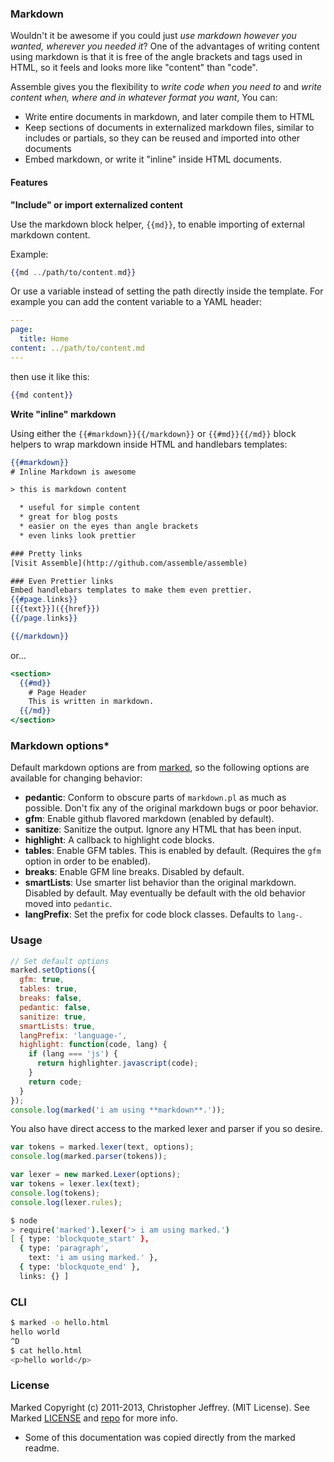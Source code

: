 ### Markdown

Wouldn't it be awesome if you could just _use markdown however you wanted, wherever you needed it_? One of the advantages of writing content using markdown is that it is free of the angle brackets and tags used in HTML, so it feels and looks more like "content" than "code".

Assemble gives you the flexibility to _write code when you need to_ and _write content when, where and in whatever format you want_, You can:

  * Write entire documents in markdown, and later compile them to HTML
  * Keep sections of documents in externalized markdown files, similar to includes or partials, so they can be reused and imported into other documents
  * Embed markdown, or write it "inline" inside HTML documents.


#### Features

**"Include" or import externalized content**

Use the markdown block helper, `{{md}}`, to enable importing of external markdown content.

Example:

``` handlebars
{{md ../path/to/content.md}}
```

Or use a variable instead of setting the path directly inside the template. For example you can add the content variable to a YAML header:


``` yaml
---
page:
  title: Home
content: ../path/to/content.md
---
```
then use it like this:

``` handlebars
{{md content}}
```

**Write "inline" markdown**

Using either the `{{#markdown}}{{/markdown}}` or `{{#md}}{{/md}}` block helpers to wrap markdown inside HTML and handlebars templates:

``` handlebars
{{#markdown}}
# Inline Markdown is awesome

> this is markdown content

  * useful for simple content
  * great for blog posts
  * easier on the eyes than angle brackets
  * even links look prettier

### Pretty links
[Visit Assemble](http://github.com/assemble/assemble)

### Even Prettier links
Embed handlebars templates to make them even prettier.
{{#page.links}}
[{{text}}]({{href}})
{{/page.links}}

{{/markdown}}
```
or...

``` handlebars
<section>
  {{#md}}
    # Page Header
    This is written in markdown.
  {{/md}}
</section>
```


### Markdown options*

Default markdown options are from [marked](marked), so the following options are available for changing behavior:

  * **pedantic**: Conform to obscure parts of `markdown.pl` as much as possible.
  Don't fix any of the original markdown bugs or poor behavior.
  * **gfm**: Enable github flavored markdown (enabled by default).
  * **sanitize**: Sanitize the output. Ignore any HTML that has been input.
  * **highlight**: A callback to highlight code blocks.
  * **tables**: Enable GFM tables. This is enabled by default. (Requires the
  `gfm` option in order to be enabled).
  * **breaks**: Enable GFM line breaks. Disabled by default.
  * **smartLists**: Use smarter list behavior than the original markdown.
  Disabled by default. May eventually be default with the old behavior
  moved into `pedantic`.
  * **langPrefix**: Set the prefix for code block classes. Defaults to `lang-`.


### Usage

``` js
// Set default options
marked.setOptions({
  gfm: true,
  tables: true,
  breaks: false,
  pedantic: false,
  sanitize: true,
  smartLists: true,
  langPrefix: 'language-',
  highlight: function(code, lang) {
    if (lang === 'js') {
      return highlighter.javascript(code);
    }
    return code;
  }
});
console.log(marked('i am using **markdown**.'));
```


You also have direct access to the marked lexer and parser if you so desire.

``` js
var tokens = marked.lexer(text, options);
console.log(marked.parser(tokens));
```

``` js
var lexer = new marked.Lexer(options);
var tokens = lexer.lex(text);
console.log(tokens);
console.log(lexer.rules);
```

``` bash
$ node
> require('marked').lexer('> i am using marked.')
[ { type: 'blockquote_start' },
  { type: 'paragraph',
    text: 'i am using marked.' },
  { type: 'blockquote_end' },
  links: {} ]
```

### CLI

``` bash
$ marked -o hello.html
hello world
^D
$ cat hello.html
<p>hello world</p>
```

### License

Marked Copyright (c) 2011-2013, Christopher Jeffrey. (MIT License). See Marked [LICENSE](https://github.com/chjj/marked/blob/master/LICENSE) and [repo](marked) for more info.



* Some of this documentation was copied directly from the marked readme.


[marked]: https://github.com/chjj/marked "Marked Repo on GitHub"
